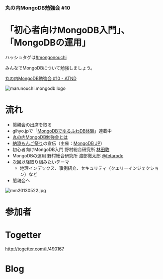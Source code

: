 ### 丸の内MongoDB勉強会 #10

# 「初心者向けMongoDB入門」、「MongoDBの運用」

ハッシュタグは[#mongonouchi](https://twitter.com/search?q=%23mongonouchi&src=hash)

みんなでMongoDBについて勉強しましょう。  

[丸の内MongoDB勉強会 #10 - ATND](http://atnd.org/events/39093)

![marunouchi.mongodb logo](http://syokenz.github.com/marunouchi-mongodb/images/mongodb_logo.png)

# 流れ
* 懇親会の出席を取る
* gihyo.jpで「[MongoDBでゆるふわDB体験](http://gihyo.jp/dev/serial/01/mongodb)」連載中
* [丸の内MongoDB勉強会とは](http://rinrin0108.github.io/slides/mongonouchi/#0)
* [納涼もんご祭り](http://crumb.jp/mongo/noryo2013/top)の宣伝（主催：[MongoDB JP](http://crumb.jp/mongo/main)）
* 初心者向けMongoDB入門 野村総合研究所 [林田敦](http://www.facebook.com/atsushi.hayashida.5)
* MongoDBの運用 野村総合研究所 渡部徹太郎 [@fetarodc](http://twitter.com/fetarodc)
* 次回以降取り組みたいテーマ
  * 地理インデックス、事例紹介、セキュリティ（クエリーインジェクション）など
* 懇親会へ

![mm20130522.jpg](http://syokenz.github.com/marunouchi-mongodb/images/mm20130522.jpg)

# 参加者


# Togetter

http://togetter.com/li/490167

# Blog
